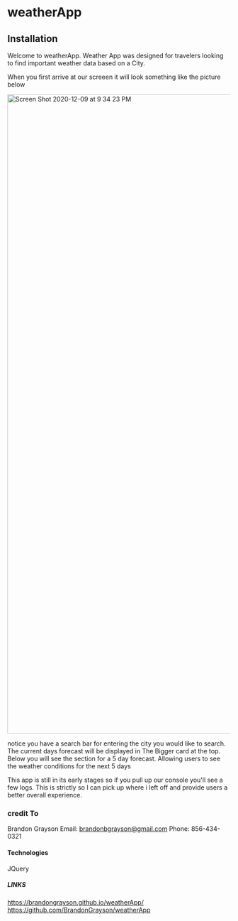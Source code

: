 # weatherApp

## Installation 

Welcome to weatherApp. Weather App was designed for travelers looking to find important weather data based on a City.

When you first arrive at our screeen it will look something like the picture below

<img width="1440" alt="Screen Shot 2020-12-09 at 9 34 23 PM" src="https://user-images.githubusercontent.com/64443434/101713870-82c5ac00-3a66-11eb-9f5d-d0dd8218f462.png">

notice you have a search bar for entering the city you would like to search. The current days forecast will be displayed in The Bigger card at the top.
Below you will see the section for a 5 day forecast. Allowing users to see the weather conditions for the next 5 days

This app is still in its early stages so if you pull up our console you'll see a few logs. This is strictly so I can pick up where i left off and provide users a better overall experience.


### credit To
Brandon Grayson
Email: brandonbgrayson@gmail.com
Phone: 856-434-0321

#### Technologies
JQuery

##### LINKS
https://brandongrayson.github.io/weatherApp/
https://github.com/BrandonGrayson/weatherApp
